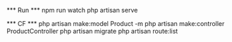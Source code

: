 *** Run ***
npm run watch
php artisan serve

*** CF ***
php artisan make:model Product -m
php artisan make:controller ProductController
php artisan migrate
php artisan route:list